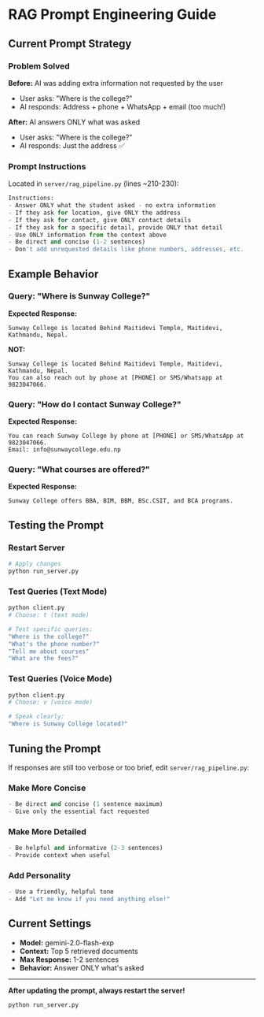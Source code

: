 # RAG Prompt Engineering Guide

## Current Prompt Strategy

### Problem Solved
**Before:** AI was adding extra information not requested by the user
- User asks: "Where is the college?"
- AI responds: Address + phone + WhatsApp + email (too much!)

**After:** AI answers ONLY what was asked
- User asks: "Where is the college?"
- AI responds: Just the address ✅

### Prompt Instructions

Located in `server/rag_pipeline.py` (lines ~210-230):

```python
Instructions:
- Answer ONLY what the student asked - no extra information
- If they ask for location, give ONLY the address
- If they ask for contact, give ONLY contact details
- If they ask for a specific detail, provide ONLY that detail
- Use ONLY information from the context above
- Be direct and concise (1-2 sentences)
- Don't add unrequested details like phone numbers, addresses, etc.
```

## Example Behavior

### Query: "Where is Sunway College?"
**Expected Response:**
```
Sunway College is located Behind Maitidevi Temple, Maitidevi, Kathmandu, Nepal.
```

**NOT:**
```
Sunway College is located Behind Maitidevi Temple, Maitidevi, Kathmandu, Nepal. 
You can also reach out by phone at [PHONE] or SMS/Whatsapp at 9823047066.
```

### Query: "How do I contact Sunway College?"
**Expected Response:**
```
You can reach Sunway College by phone at [PHONE] or SMS/WhatsApp at 9823047066. 
Email: info@sunwaycollege.edu.np
```

### Query: "What courses are offered?"
**Expected Response:**
```
Sunway College offers BBA, BIM, BBM, BSc.CSIT, and BCA programs.
```

## Testing the Prompt

### Restart Server
```bash
# Apply changes
python run_server.py
```

### Test Queries (Text Mode)
```bash
python client.py
# Choose: t (text mode)

# Test specific queries:
"Where is the college?"
"What's the phone number?"
"Tell me about courses"
"What are the fees?"
```

### Test Queries (Voice Mode)
```bash
python client.py
# Choose: v (voice mode)

# Speak clearly:
"Where is Sunway College located?"
```

## Tuning the Prompt

If responses are still too verbose or too brief, edit `server/rag_pipeline.py`:

### Make More Concise
```python
- Be direct and concise (1 sentence maximum)
- Give only the essential fact requested
```

### Make More Detailed
```python
- Be helpful and informative (2-3 sentences)
- Provide context when useful
```

### Add Personality
```python
- Use a friendly, helpful tone
- Add "Let me know if you need anything else!"
```

## Current Settings

- **Model:** gemini-2.0-flash-exp
- **Context:** Top 5 retrieved documents
- **Max Response:** 1-2 sentences
- **Behavior:** Answer ONLY what's asked

---

**After updating the prompt, always restart the server!**
```bash
python run_server.py
```
